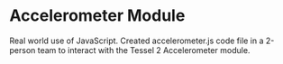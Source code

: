 # Accelerometer Module

Real world use of JavaScript. Created accelerometer.js code file in a 2-person team to interact with the Tessel 2 Accelerometer module. 
